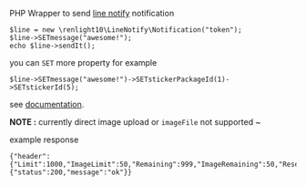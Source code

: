 PHP Wrapper to send [line notify](https://notify-bot.line.me) notification
```
$line = new \renlight10\LineNotify\Notification("token");
$line->SETmessage("awesome!");
echo $line->sendIt();
```
you can `SET` more property for example
```
$line->SETmessage("awesome!")->SETstickerPackageId(1)->SETstickerId(5);
```
see [documentation](https://notify-bot.line.me/doc/en/).

 **NOTE :** currently direct image upload or ` imageFile ` not supported ~

example response
```
{"header":{"Limit":1000,"ImageLimit":50,"Remaining":999,"ImageRemaining":50,"Reset":1483555725},"body":{"status":200,"message":"ok"}}
```